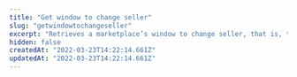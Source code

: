```yaml
---
title: "Get window to change seller"
slug: "getwindowtochangeseller"
excerpt: "Retrieves a marketplace’s window to change seller, that is, the period when it is possible to choose another seller to fulfill a given order after the original seller has canceled it.\n\r\n\rThe default period for this window is of 2 days, but it can be configured by the request Update window to change seller."
hidden: false
createdAt: "2022-03-23T14:22:14.661Z"
updatedAt: "2022-03-23T14:22:14.661Z"
---
```

